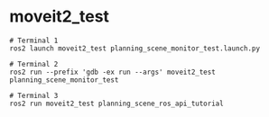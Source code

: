 # moveit2_test

```shell
# Terminal 1
ros2 launch moveit2_test planning_scene_monitor_test.launch.py
```

```shell
# Terminal 2
ros2 run --prefix 'gdb -ex run --args' moveit2_test planning_scene_monitor_test
```

```shell
# Terminal 3
ros2 run moveit2_test planning_scene_ros_api_tutorial
```